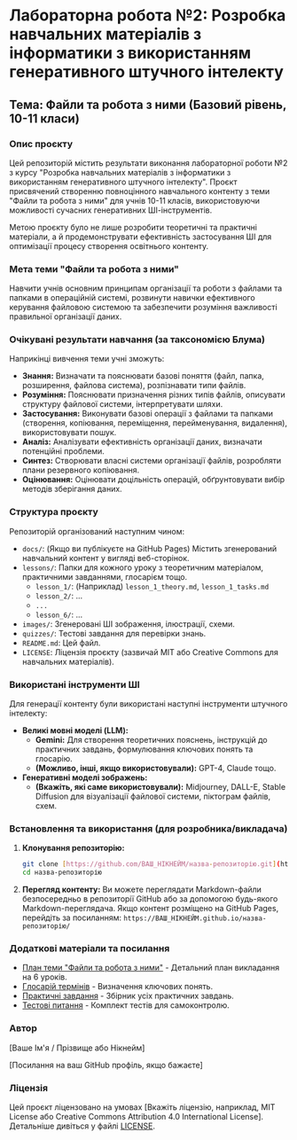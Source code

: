 # Лабораторна робота №2: Розробка навчальних матеріалів з інформатики з використанням генеративного штучного інтелекту

## Тема: Файли та робота з ними (Базовий рівень, 10-11 класи)

### Опис проєкту

Цей репозиторій містить результати виконання лабораторної роботи №2 з курсу "Розробка навчальних матеріалів з інформатики з використанням генеративного штучного інтелекту". Проєкт присвячений створенню повноцінного навчального контенту з теми "Файли та робота з ними" для учнів 10-11 класів, використовуючи можливості сучасних генеративних ШІ-інструментів.

Метою проєкту було не лише розробити теоретичні та практичні матеріали, а й продемонструвати ефективність застосування ШІ для оптимізації процесу створення освітнього контенту.

### Мета теми "Файли та робота з ними"

Навчити учнів основним принципам організації та роботи з файлами та папками в операційній системі, розвинути навички ефективного керування файловою системою та забезпечити розуміння важливості правильної організації даних.

### Очікувані результати навчання (за таксономією Блума)

Наприкінці вивчення теми учні зможуть:

* **Знання:** Визначати та пояснювати базові поняття (файл, папка, розширення, файлова система), розпізнавати типи файлів.
* **Розуміння:** Пояснювати призначення різних типів файлів, описувати структуру файлової системи, інтерпретувати шляхи.
* **Застосування:** Виконувати базові операції з файлами та папками (створення, копіювання, переміщення, перейменування, видалення), використовувати пошук.
* **Аналіз:** Аналізувати ефективність організації даних, визначати потенційні проблеми.
* **Синтез:** Створювати власні системи організації файлів, розробляти плани резервного копіювання.
* **Оцінювання:** Оцінювати доцільність операцій, обґрунтовувати вибір методів зберігання даних.

### Структура проєкту

Репозиторій організований наступним чином:

* `docs/`: (Якщо ви публікуєте на GitHub Pages) Містить згенерований навчальний контент у вигляді веб-сторінок.
* `lessons/`: Папки для кожного уроку з теоретичним матеріалом, практичними завданнями, глосарієм тощо.
    * `lesson_1/`: (Наприклад) `lesson_1_theory.md`, `lesson_1_tasks.md`
    * `lesson_2/`: ...
    * `...`
    * `lesson_6/`: ...
* `images/`: Згенеровані ШІ зображення, ілюстрації, схеми.
* `quizzes/`: Тестові завдання для перевірки знань.
* `README.md`: Цей файл.
* `LICENSE`: Ліцензія проєкту (зазвичай MIT або Creative Commons для навчальних матеріалів).

### Використані інструменти ШІ

Для генерації контенту були використані наступні інструменти штучного інтелекту:

* **Великі мовні моделі (LLM):**
    * **Gemini:** Для створення теоретичних пояснень, інструкцій до практичних завдань, формулювання ключових понять та глосарію.
    * **(Можливо, інші, якщо використовували):** GPT-4, Claude тощо.
* **Генеративні моделі зображень:**
    * **(Вкажіть, які саме використовували):** Midjourney, DALL-E, Stable Diffusion для візуалізації файлової системи, піктограм файлів, схем.

### Встановлення та використання (для розробника/викладача)

1.  **Клонування репозиторію:**
    ```bash
    git clone [https://github.com/ВАШ_НІКНЕЙМ/назва-репозиторію.git](https://github.com/ВАШ_НІКНЕЙМ/назва-репозиторію.git)
    cd назва-репозиторію
    ```
2.  **Перегляд контенту:**
    Ви можете переглядати Markdown-файли безпосередньо в репозиторії GitHub або за допомогою будь-якого Markdown-переглядача.
    Якщо контент розміщено на GitHub Pages, перейдіть за посиланням: `https://ВАШ_НІКНЕЙМ.github.io/назва-репозиторію/`

### Додаткові матеріали та посилання

* [План теми "Файли та робота з ними"](link_to_lesson_plan.md) - Детальний план викладання на 6 уроків.
* [Глосарій термінів](link_to_glossary.md) - Визначення ключових понять.
* [Практичні завдання](link_to_all_tasks.md) - Збірник усіх практичних завдань.
* [Тестові питання](link_to_all_quizzes.md) - Комплект тестів для самоконтролю.

### Автор

[Ваше Ім'я / Прізвище або Нікнейм]

[Посилання на ваш GitHub профіль, якщо бажаєте]

### Ліцензія

Цей проєкт ліцензовано на умовах [Вкажіть ліцензію, наприклад, MIT License або Creative Commons Attribution 4.0 International License]. Детальніше дивіться у файлі [LICENSE](LICENSE).
